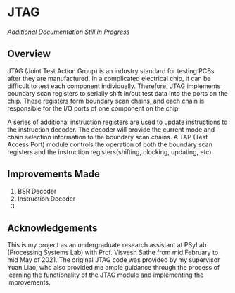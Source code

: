 # JTAG
*Additional Documentation Still in Progress*

## Overview
JTAG (Joint Test Action Group) is an industry standard for testing PCBs after they are manufactured. In a complicated electrical chip, it can be difficult to
test each component individually. Therefore, JTAG implements boundary scan registers to serially shift in/out test data into the ports on the chip. These registers form
boundary scan chains, and each chain is responsible for the I/O ports of one component on the chip.

A series of additional instruction registers are used to update instructions to the instruction decoder. The decoder will provide the current mode and chain selection information
to the boundary scan chains. A TAP (Test Access Port) module controls the operation of both the boundary scan registers and the instruction registers(shifting, clocking, 
updating, etc).

## Improvements Made
1. BSR Decoder
2. Instruction Decoder
3. 

## Acknowledgements
This is my project as an undergraduate research assistant at PSyLab (Processing Systems Lab) with Prof. Visvesh Sathe from mid February to mid May of 2021.
The original JTAG code was provided by my supervisor Yuan Liao, who also provided me ample guidance through the process of learning the functionality of the JTAG module
and implementing the improvements. 
